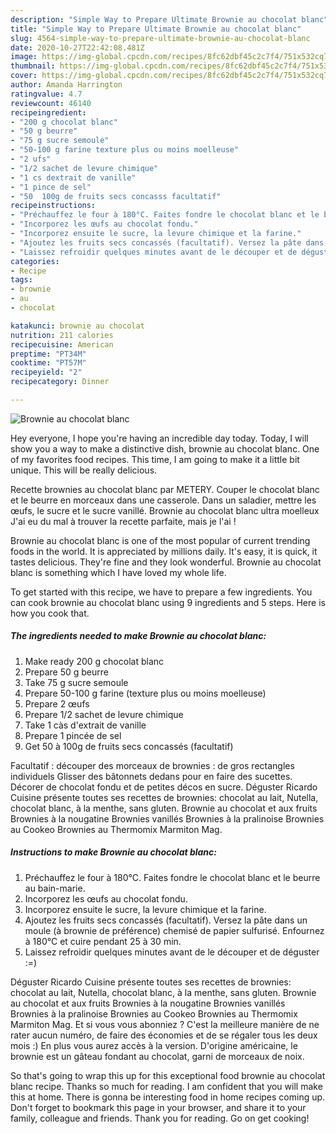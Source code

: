 ```yaml
---
description: "Simple Way to Prepare Ultimate Brownie au chocolat blanc"
title: "Simple Way to Prepare Ultimate Brownie au chocolat blanc"
slug: 4564-simple-way-to-prepare-ultimate-brownie-au-chocolat-blanc
date: 2020-10-27T22:42:08.481Z
image: https://img-global.cpcdn.com/recipes/8fc62dbf45c2c7f4/751x532cq70/brownie-au-chocolat-blanc-photo-principale-de-la-recette.jpg
thumbnail: https://img-global.cpcdn.com/recipes/8fc62dbf45c2c7f4/751x532cq70/brownie-au-chocolat-blanc-photo-principale-de-la-recette.jpg
cover: https://img-global.cpcdn.com/recipes/8fc62dbf45c2c7f4/751x532cq70/brownie-au-chocolat-blanc-photo-principale-de-la-recette.jpg
author: Amanda Harrington
ratingvalue: 4.7
reviewcount: 46140
recipeingredient:
- "200 g chocolat blanc"
- "50 g beurre"
- "75 g sucre semoule"
- "50-100 g farine texture plus ou moins moelleuse"
- "2 ufs"
- "1/2 sachet de levure chimique"
- "1 cs dextrait de vanille"
- "1 pince de sel"
- "50  100g de fruits secs concasss facultatif"
recipeinstructions:
- "Préchauffez le four à 180°C. Faites fondre le chocolat blanc et le beurre au bain-marie."
- "Incorporez les œufs au chocolat fondu."
- "Incorporez ensuite le sucre, la levure chimique et la farine."
- "Ajoutez les fruits secs concassés (facultatif). Versez la pâte dans un moule (à brownie de préférence) chemisé de papier sulfurisé. Enfournez à 180°C et cuire pendant 25 à 30 min."
- "Laissez refroidir quelques minutes avant de le découper et de déguster :=)"
categories:
- Recipe
tags:
- brownie
- au
- chocolat

katakunci: brownie au chocolat 
nutrition: 211 calories
recipecuisine: American
preptime: "PT34M"
cooktime: "PT57M"
recipeyield: "2"
recipecategory: Dinner

---
```



![Brownie au chocolat blanc](https://img-global.cpcdn.com/recipes/8fc62dbf45c2c7f4/751x532cq70/brownie-au-chocolat-blanc-photo-principale-de-la-recette.jpg)

Hey everyone, I hope you're having an incredible day today. Today, I will show you a way to make a distinctive dish, brownie au chocolat blanc. One of my favorites food recipes. This time, I am going to make it a little bit unique. This will be really delicious.

Recette brownies au chocolat blanc par METERY. Couper le chocolat blanc et le beurre en morceaux dans une casserole. Dans un saladier, mettre les œufs, le sucre et le sucre vanillé. Brownie au chocolat blanc ultra moelleux J&#39;ai eu du mal à trouver la recette parfaite, mais je l&#39;ai !

Brownie au chocolat blanc is one of the most popular of current trending foods in the world. It is appreciated by millions daily. It's easy, it is quick, it tastes delicious. They're fine and they look wonderful. Brownie au chocolat blanc is something which I have loved my whole life.


To get started with this recipe, we have to prepare a few ingredients. You can cook brownie au chocolat blanc using 9 ingredients and 5 steps. Here is how you cook that.

<!--inarticleads1-->

##### The ingredients needed to make Brownie au chocolat blanc:

1. Make ready 200 g chocolat blanc
1. Prepare 50 g beurre
1. Take 75 g sucre semoule
1. Prepare 50-100 g farine (texture plus ou moins moelleuse)
1. Prepare 2 œufs
1. Prepare 1/2 sachet de levure chimique
1. Take 1 càs d&#39;extrait de vanille
1. Prepare 1 pincée de sel
1. Get 50 à 100g de fruits secs concassés (facultatif)


Facultatif : découper des morceaux de brownies : de gros rectangles individuels Glisser des bâtonnets dedans pour en faire des sucettes. Décorer de chocolat fondu et de petites décos en sucre. Déguster Ricardo Cuisine présente toutes ses recettes de brownies: chocolat au lait, Nutella, chocolat blanc, à la menthe, sans gluten. Brownie au chocolat et aux fruits Brownies à la nougatine Brownies vanillés Brownies à la pralinoise Brownies au Cookeo Brownies au Thermomix Marmiton Mag. 

<!--inarticleads2-->

##### Instructions to make Brownie au chocolat blanc:

1. Préchauffez le four à 180°C. Faites fondre le chocolat blanc et le beurre au bain-marie.
1. Incorporez les œufs au chocolat fondu.
1. Incorporez ensuite le sucre, la levure chimique et la farine.
1. Ajoutez les fruits secs concassés (facultatif). Versez la pâte dans un moule (à brownie de préférence) chemisé de papier sulfurisé. Enfournez à 180°C et cuire pendant 25 à 30 min.
1. Laissez refroidir quelques minutes avant de le découper et de déguster :=)


Déguster Ricardo Cuisine présente toutes ses recettes de brownies: chocolat au lait, Nutella, chocolat blanc, à la menthe, sans gluten. Brownie au chocolat et aux fruits Brownies à la nougatine Brownies vanillés Brownies à la pralinoise Brownies au Cookeo Brownies au Thermomix Marmiton Mag. Et si vous vous abonniez ? C&#39;est la meilleure manière de ne rater aucun numéro, de faire des économies et de se régaler tous les deux mois :) En plus vous aurez accès à la version. D&#39;origine américaine, le brownie est un gâteau fondant au chocolat, garni de morceaux de noix. 

So that's going to wrap this up for this exceptional food brownie au chocolat blanc recipe. Thanks so much for reading. I am confident that you will make this at home. There is gonna be interesting food in home recipes coming up. Don't forget to bookmark this page in your browser, and share it to your family, colleague and friends. Thank you for reading. Go on get cooking!
